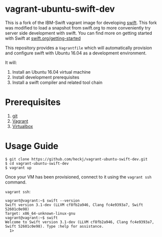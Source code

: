 # vagrant-ubuntu-swift-dev

This is a fork of the IBM-Swift vagrant image for developing
[swift](https://swift.org/). This fork was modified to load a snapshot from
swift.org to more conveniently try server side development with swift. You can
find more on getting started with Swift at
[swift.org/getting-started](https://swift.org/getting-started/)

This repository provides a `Vagrantfile` which will automatically provision and
configure swift with Ubuntu 16.04 as a development environment.

It will:

1. Install an Ubuntu 16.04 virtual machine
2. Install development prerequisites
3. Install a swift compiler and related tool chain

# Prerequisites
1. [git](https://git-scm.com)
2. [Vagrant](https://www.vagrantup.com)
3. [Virtualbox](https://www.virtualbox.org)

# Usage Guide

```
$ git clone https://github.com/heckj/vagrant-ubuntu-swift-dev.git
$ cd vagrant-ubuntu-swift-dev
$ vagrant up
```

Once your VM has been provisioned, connect to it using the `vagrant ssh` command.

`vagrant ssh`:

```
vagrant@vagrant:~$ swift --version
Swift version 3.1-dev (LLVM cf8fb2a946, Clang fc4e9393a7, Swift 52601c0e98)
Target: x86_64-unknown-linux-gnu
vagrant@vagrant:~$ swift
Welcome to Swift version 3.1-dev (LLVM cf8fb2a946, Clang fc4e9393a7, Swift 52601c0e98). Type :help for assistance.
  1>
```
